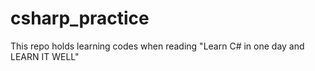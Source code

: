 # csharp_practice
This repo holds learning codes when reading "Learn C# in one day and LEARN IT WELL"
